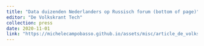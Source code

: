 ```yaml
---
title: "Data duizenden Nederlanders op Russisch forum (bottom of page)"
editor: "De Volkskrant Tech"
collection: press
date: 2020-11-01
link: "https://michelecampobasso.github.io/assets/misc/article_de_volkskrant.pdf"
---
```


